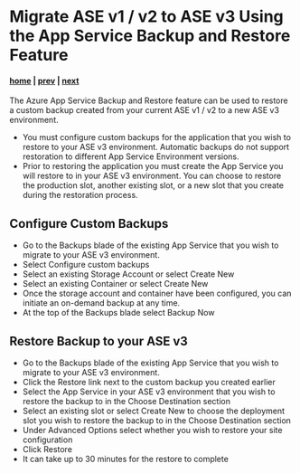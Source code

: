 # Migrate ASE v1 / v2 to ASE v3 Using the App Service Backup and Restore Feature

#### [home](./readme.md) | [prev](./automated-migration.md) | [next](./cloning-app.md)

The Azure App Service Backup and Restore feature can be used to restore a custom backup created from your current ASE v1 / v2 to a new ASE v3 environment.

- You must configure custom backups for the application that you wish to restore to your ASE v3 environment. Automatic backups do not support restoration to different App Service Environment versions.
- Prior to restoring the application you must create the App Service you will restore to in your ASE v3 environment. You can choose to restore the production slot, another existing slot, or a new slot that you create during the restoration process.

## Configure Custom Backups
- Go to the Backups blade of the existing App Service that you wish to migrate to your ASE v3 environment.
- Select Configure custom backups
- Select an existing Storage Account or select Create New
- Select an existing Container or select Create New
- Once the storage account and container have been configured, you can initiate an on-demand backup at any time.
- At the top of the Backups blade select Backup Now

## Restore Backup to your ASE v3
- Go to the Backups blade of the existing App Service that you wish to migrate to your ASE v3 environment.
- Click the Restore link next to the custom backup you created earlier
- Select the App Service in your ASE v3 environment that you wish to restore the backup to in the Choose Destination section
- Select an existing slot or select Create New to choose the deployment slot you wish to restore the backup to in the Choose Destination section
- Under Advanced Options select whether you wish to restore your site configuration
- Click Restore
- It can take up to 30 minutes for the restore to complete